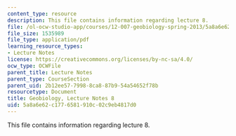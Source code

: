 ```yaml
---
content_type: resource
description: This file contains information regarding lecture 8.
file: /ol-ocw-studio-app/courses/12-007-geobiology-spring-2013/5a8a6e62c1776581910c02c9eb4817d0_MIT12_007S13_Lec8.pdf
file_size: 1535989
file_type: application/pdf
learning_resource_types:
- Lecture Notes
license: https://creativecommons.org/licenses/by-nc-sa/4.0/
ocw_type: OCWFile
parent_title: Lecture Notes
parent_type: CourseSection
parent_uid: 2b12ee57-7998-8ca8-87b9-54a54652f78b
resourcetype: Document
title: Geobiology, Lecture Notes 8
uid: 5a8a6e62-c177-6581-910c-02c9eb4817d0
---
```

This file contains information regarding lecture 8.